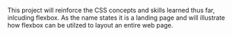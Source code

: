 This project will reinforce the CSS concepts and skills learned thus far, inlcuding flexbox. As the name states it is a landing page and will illustrate how flexbox can be utilzed to layout an entire web page.